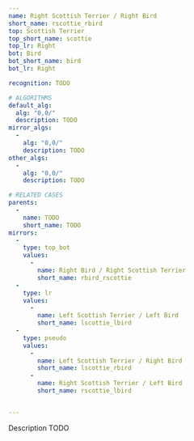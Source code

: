 ```yaml
---
name: Right Scottish Terrier / Right Bird
short_name: rscottie_rbird
top: Scottish Terrier
top_short_name: scottie
top_lr: Right
bot: Bird
bot_short_name: bird
bot_lr: Right

recognition: TODO

# ALGORITHMS
default_alg:
  alg: "0,0/"
  description: TODO
mirror_algs:
  -
    alg: "0,0/"
    description: TODO
other_algs:
  -
    alg: "0,0/"
    description: TODO

# RELATED CASES
parents:
  -
    name: TODO
    short_name: TODO
mirrors:
  -
    type: top_bot
    values: 
      -
        name: Right Bird / Right Scottish Terrier
        short_name: rbird_rscottie
  -
    type: lr
    values: 
      -
        name: Left Scottish Terrier / Left Bird
        short_name: lscottie_lbird
  -
    type: pseudo
    values: 
      -
        name: Left Scottish Terrier / Right Bird
        short_name: lscottie_rbird
      -
        name: Right Scottish Terrier / Left Bird
        short_name: rscottie_lbird


---
```


Description TODO

